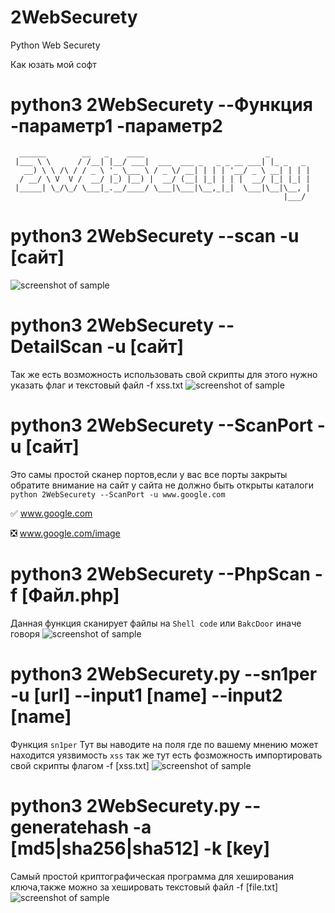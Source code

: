 
# 2WebSecurety
Python Web Securety 

Как юзать мой софт 

# python3 2WebSecurety --Функция -параметр1 -параметр2

```
  ______        __   _    ____                           _         
 |___ \ \      / /__| |__/ ___|  ___  ___ _   _ _ __ ___| |_ _   _ 
   __) \ \ /\ / / _ \ '_ \___ \ / _ \/ __| | | | '__/ _ \ __| | | |
  / __/ \ V  V /  __/ |_) |__) |  __/ (__| |_| | | |  __/ |_| |_| |
 |_____| \_/\_/ \___|_.__/____/ \___|\___|\__,_|_|  \___|\__|\__, |
                                                             |___/ 
```
# python3 2WebSecurety --scan -u [сайт]

![screenshot of sample](http://prikolol.16mb.com/GitHub/1.png)

# python3 2WebSecurety --DetailScan -u [сайт] 
Так же есть возможность использовать свой скрипты для этого нужно указать флаг и текстовый файл -f xss.txt
![screenshot of sample](http://prikolol.16mb.com/GitHub/2.png)
# python3 2WebSecurety --ScanPort -u [сайт]
Это самы простой сканер портов,если у вас все порты закрыты обратите внимание на сайт у сайта не должно быть открыты каталоги ```python 2WebSecurety --ScanPort -u www.google.com ```

:white_check_mark: www.google.com

:negative_squared_cross_mark: www.google.com/image

# python3 2WebSecurety --PhpScan -f [Файл.php]
Данная функция сканирует файлы на ```Shell code``` или ```BakcDoor``` иначе говоря 
![screenshot of sample](http://prikolol.16mb.com/GitHub/4.png)

# python3 2WebSecurety.py --sn1per -u [url] --input1 [name] --input2 [name]
Функция ```sn1per``` Тут вы наводите на поля где по вашему мнению может находится уязвимость ```xss``` так же тут есть фозможность импортировать свой скрипты флагом -f [xss.txt] 
![screenshot of sample](http://prikolol.16mb.com/GitHub/6.png)

# python3 2WebSecurety.py --generatehash -a [md5|sha256|sha512] -k [key]
Самый простой криптографическая программа для хеширования ключа,также можно за хешировать текстовый файл -f [file.txt]
![screenshot of sample](http://prikolol.16mb.com/GitHub/5.png)
